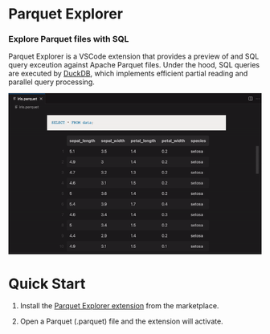 # Parquet Explorer

### Explore Parquet files with SQL

Parquet Explorer is a VSCode extension that provides a preview of and SQL query
exceution against Apache Parquet files. Under the hood, SQL queries are executed
by [DuckDB](https://duckdb.org/), which implements efficient partial reading and
parallel query processing.

![Demonstration of Parquet Explorer against iris.parquet](./iris.gif)

# Quick Start

1. Install the [Parquet Explorer extension](https://marketplace.visualstudio.com/items?itemName=AdamViola.parquet-explorer)
from the marketplace.

2. Open a Parquet (.parquet) file and the extension will activate.